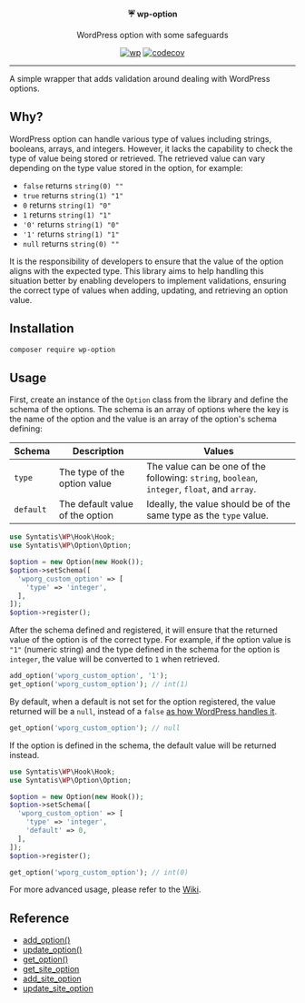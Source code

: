 <div align="center">
  <strong>☔ wp-option</strong>
  <p>WordPress option with some safeguards</p>

  [![wp](https://github.com/syntatis/wp-option/actions/workflows/wp.yml/badge.svg)](https://github.com/syntatis/wp-option/actions/workflows/wp.yml) [![codecov](https://codecov.io/gh/syntatis/utils-php/graph/badge.svg?token=QH387BY1PK)](https://codecov.io/gh/syntatis/utils-php)
</div>

---

A simple wrapper that adds validation around dealing with WordPress options.

## Why?

WordPress option can handle various type of values including strings, booleans, arrays, and integers. However, it lacks the capability to check the type of value being stored or retrieved. The retrieved value can vary depending on the type value stored in the option, for example:

- `false` returns `string(0) ""`
- `true` returns `string(1) "1"`
- `0` returns `string(1) "0"`
- `1` returns `string(1) "1"`
- `'0'` returns `string(1) "0"`
- `'1'` returns `string(1) "1"`
- `null` returns `string(0) ""`

It is the responsibility of developers to ensure that the value of the option aligns with the expected type. This library aims to help handling this situation better by enabling developers to implement validations, ensuring the correct type of values when adding, updating, and retrieving an option value.

## Installation

```sh
composer require wp-option
```

## Usage

First, create an instance of the `Option` class from the library and define the schema of the options. The schema is an array of options where the key is the name of the option and the value is an array of the option's schema defining:

| Schema | Description | Values |
| --- | --- | --- |
| `type` | The type of the option value | The value can be one of the following: `string`, `boolean`, `integer`, `float`, and `array`. |
| `default` | The default value of the option | Ideally, the value should be of the same type as the `type` value. |

```php
use Syntatis\WP\Hook\Hook;
use Syntatis\WP\Option\Option;

$option = new Option(new Hook());
$option->setSchema([
  'wporg_custom_option' => [
    'type' => 'integer',
  ],
]);
$option->register();
```

After the schema defined and registered, it will ensure that the returned value of the option is of the correct type. For example, if the option value is `"1"` (numeric string) and the type defined in the schema for the option is `integer`, the value will be converted to `1` when retrieved.

```php
add_option('wporg_custom_option', '1');
get_option('wporg_custom_option'); // int(1)
```

By default, when a default is not set for the option registered, the value returned will be a `null`, instead of a `false` [as how WordPress handles it](https://developer.wordpress.org/reference/functions/get_option/).

```php
get_option('wporg_custom_option'); // null
```

If the option is defined in the schema, the default value will be returned instead.

```php
use Syntatis\WP\Hook\Hook;
use Syntatis\WP\Option\Option;

$option = new Option(new Hook());
$option->setSchema([
  'wporg_custom_option' => [
    'type' => 'integer',
    'default' => 0,
  ],
]);
$option->register();

get_option('wporg_custom_option'); // int(0)
```


For more advanced usage, please refer to the [Wiki](https://github.com/syntatis/wp-option/wiki).

## Reference

- [add_option()](https://developer.wordpress.org/reference/functions/add_option/)
- [update_option()](https://developer.wordpress.org/reference/functions/update_option/)
- [get_option()](https://developer.wordpress.org/reference/functions/get_option/)
- [get_site_option](https://developer.wordpress.org/reference/functions/get_site_option/)
- [add_site_option](https://developer.wordpress.org/reference/functions/add_site_option/)
- [update_site_option](https://developer.wordpress.org/reference/functions/update_site_option/)
